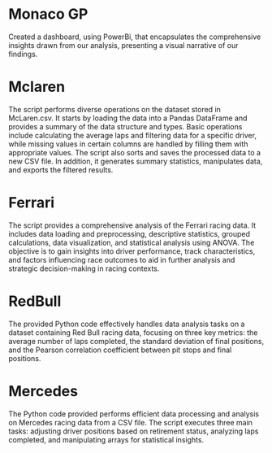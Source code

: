 # Monaco GP

Created a dashboard, using PowerBi, that encapsulates the comprehensive insights drawn from our analysis, presenting a visual narrative of our findings.

# Mclaren

The script performs diverse operations on the dataset stored in McLaren.csv. It starts by loading the data into a Pandas DataFrame and provides a summary of the data structure and types. Basic operations include calculating the average laps and filtering data for a specific driver, while missing values in certain columns are handled by filling them with appropriate values. The script also sorts and saves the processed data to a new CSV file. In addition, it generates summary statistics, manipulates data, and exports the filtered results.

# Ferrari 

The script provides a comprehensive analysis of the Ferrari racing data. It includes data loading and preprocessing, descriptive statistics, grouped calculations, data visualization, and statistical analysis using ANOVA. The objective is to gain insights into driver performance, track characteristics, and factors influencing race outcomes to aid in further analysis and strategic decision-making in racing contexts.

# RedBull

The provided Python code effectively handles data analysis tasks on a dataset containing Red Bull racing data, focusing on three key metrics: the average number of laps completed, the standard deviation of final positions, and the Pearson correlation coefficient between pit stops and final positions.

# Mercedes

The Python code provided performs efficient data processing and analysis on Mercedes racing data from a CSV file. The script executes three main tasks: adjusting driver positions based on retirement status, analyzing laps completed, and manipulating arrays for statistical insights.
